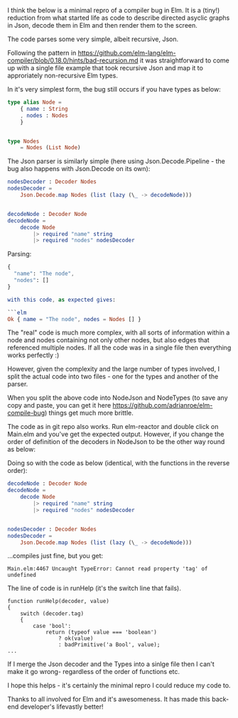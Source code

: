 I think the below is a minimal repro of a compiler bug in Elm.  It is a (tiny!) reduction from what started life as code to describe directed asyclic graphs in Json, decode them in Elm and then render them to the screen.

The code parses some very simple, albeit recursive, Json.

Following the pattern in https://github.com/elm-lang/elm-compiler/blob/0.18.0/hints/bad-recursion.md it was straightforward to come up with a single file example that took recursive Json and map it to approriately non-recursive Elm types.

In it's very simplest form, the bug still occurs if you have types as below:

```elm
type alias Node =
    { name : String
    , nodes : Nodes
    }


type Nodes
    = Nodes (List Node)
```

The Json parser is similarly simple (here using Json.Decode.Pipeline - the bug also happens with Json.Decode on its own):

```elm
nodesDecoder : Decoder Nodes
nodesDecoder =
    Json.Decode.map Nodes (list (lazy (\_ -> decodeNode)))


decodeNode : Decoder Node
decodeNode =
    decode Node
        |> required "name" string
        |> required "nodes" nodesDecoder
```
Parsing:

```elm
{
  "name": "The node",
  "nodes": []
}

with this code, as expected gives:

```elm
Ok { name = "The node", nodes = Nodes [] }
```

The "real" code is much more complex, with all sorts of information within a node and nodes containing not only other nodes, but also edges that referenced multiple nodes.  If all the code was in a single file then everything works perfectly :)

However, given the complexity and the large number of types involved, I split the actual code into two files - one for the types and another of the parser.

When you split the above code into NodeJson and NodeTypes (to save any copy and paste, you can get it here https://github.com/adrianroe/elm-compile-bug) things get much more brittle.

The code as in git repo also works.  Run elm-reactor and double click on Main.elm and you've get the expected output.  However, if you change the order of definition of the decoders in NodeJson to be the other way round as below:

Doing so with the code as below (identical, with the functions in the reverse order):

```elm
decodeNode : Decoder Node
decodeNode =
    decode Node
        |> required "name" string
        |> required "nodes" nodesDecoder


nodesDecoder : Decoder Nodes
nodesDecoder =
    Json.Decode.map Nodes (list (lazy (\_ -> decodeNode)))
```

...compiles just fine, but you get:
```
Main.elm:4467 Uncaught TypeError: Cannot read property 'tag' of undefined
```
The line of code is in runHelp (it's the switch line that fails).
```
function runHelp(decoder, value)
{
	switch (decoder.tag)
	{
		case 'bool':
			return (typeof value === 'boolean')
				? ok(value)
				: badPrimitive('a Bool', value);
...
```

If I merge the Json decoder and the Types into a sinlge file then I can't make it go wrong- regardless of the order of functions etc.

I hope this helps - it's certainly the minimal repro I could reduce my code to.

Thanks to all involved for Elm and it's awesomeness.  It has made this back-end developer's lifevastly better!
